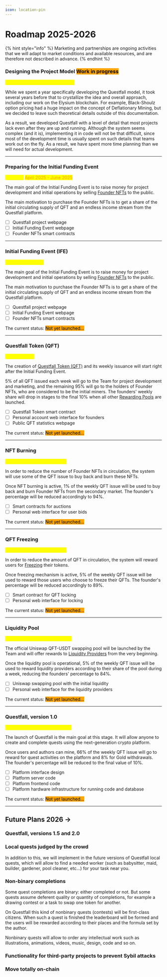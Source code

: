 ```yaml
---
icon: location-pin
---
```


# Roadmap 2025-2026

{% hint style="info" %}
Marketing and partnerships are ongoing activities that we will adapt to market conditions and available resources, and are therefore not described in advance.
{% endhint %}

### **Designing the Project Model** <mark style="background-color:orange;">Work in progress</mark>&#x20;

<mark style="color:yellow;">1 Year: March 2024 - March 2025</mark>

While we spent a year specifically developing the Questfall model, it took several years before that to crystallize the idea and overall approach, including our work on the Elysium blockchain. For example, Black-Shoulz option pricing had a huge impact on the concept of Deflationary Mining, but we decided to leave such theoretical details outside of this documentation.

As a result, we developed Questfall with a level of detail that most projects lack even after they are up and running. Although the system seems complex (and it is), implementing it in code will not be that difficult, since most of the development time is usually spent on such details that teams work out on the fly. As a result, we have spent more time planning than we will need for actual development.

***

### Preparing for the Initial Funding Event

<mark style="color:yellow;">3 Month:</mark> <mark style="color:orange;">April 2025 - June 2025</mark>

The main goal of the Initial Funding Event is to raise money for project development and initial operations by selling [Founder NFTs](../assets/founder-nfts.md) to the public.

The main motivation to purchase the Founder NFTs is to get a share of the initial circulating supply of QFT and an endless income stream from the Questfall platform.

* [ ] Questfall project webpage
* [ ] Initial Funding Event webpage
* [ ] Founder NFTs smart contracts

***

### Initial Funding Event (IFE)

<mark style="color:yellow;">3 Days: June 2025</mark>

The main goal of the Initial Funding Event is to raise money for project development and initial operations by selling [Founder NFTs](../assets/founder-nfts.md) to the public.

The main motivation to purchase the Founder NFTs is to get a share of the initial circulating supply of QFT and an endless income stream from the Questfall platform.

* [ ] Questfall project webpage
* [ ] Initial Funding Event webpage
* [ ] Founder NFTs smart contracts

The current status: <mark style="background-color:orange;">Not yet launched...</mark>

***

### Questfall Token (QFT)

<mark style="color:yellow;">Right after IFE</mark>

The creation of [Questfall Token (QFT)](../assets/questfall-tokens-qft.md) and its weekly issuance will start right after the Initial Funding Event.

5% of all QFT issued each week will go to the Team for project development and marketing, and the remaining 95% will go to the holders of Founder NFTs, who are considered to be the initial miners. The founders' weekly share will drop in stages to the final 10% when all other [Rewarding Pools](../overview/quest-mining.md) are launched.

* [ ] Questfall Token smart contract
* [ ] Personal account web interface for founders
* [ ] Public QFT statistics webpage

The current status: <mark style="background-color:orange;">Not yet launched...</mark>

***

### NFT Burning

<mark style="color:yellow;">June 2025 - September 2025</mark>

In order to reduce the number of Founder NFTs in circulation, the system will use some of the QFT issue to buy back and burn these NFTs.

Once NFT burning is active, 1% of the weekly QFT issue will be used to buy back and burn Founder NFTs from the secondary market. The founder's percentage will be reduced accordingly to 94%.

* [ ] Smart contracts for auctions
* [ ] Personal web interface for user bids

The current status: <mark style="background-color:orange;">Not yet launched...</mark>

***

### QFT Freezing

<mark style="color:yellow;">June 2025 - September 2025</mark>

In order to reduce the amount of QFT in circulation, the system will reward users for [Freezing](../infrastructure/qft-freezing.md) their tokens.

Once freezing mechanism is active, 5% of the weekly QFT issue will be used to reward those users who choose to freeze their QFTs. The founder's percentage will be reduced accordingly to 89%.

* [ ] Smart contract for QFT locking
* [ ] Personal web interface for locking

The current status: <mark style="background-color:orange;">Not yet launched...</mark>

***

### Liquidity Pool

<mark style="color:yellow;">2 weeks prior to platform launch</mark>

The official Uniswap QFT-USDT swapping pool will be launched by the Team and will offer rewards to [Liquidity Providers](../infrastructure/liquidity-providers.md) from the very beginning.

Once the liquidity pool is operational, 5% of the weekly QFT issue will be used to reward liquidity providers according to their share of the pool during a week, reducing the founders' percentage to 84%.

* [ ] Uniswap swapping pool with the initial liquidity
* [ ] Personal web interface for the liquidity providers

The current status: <mark style="background-color:orange;">Not yet launched...</mark>

***

### Questfall, version 1.0

<mark style="color:yellow;">October 2025 - December 2025</mark>

The launch of Questfall is the main goal at this stage. It will allow anyone to create and complete quests using the next-generation crypto platform.

Once users and authors can mine, 66% of the weekly QFT issue will go to reward for quest activities on the platform and 8% for Gold withdrawals. The founder's percentage will be reduced to the final value of 10%.

* [ ] Platform interface design
* [ ] Platform server code
* [ ] Platform frontend code
* [ ] Platform hardware infrastructure for running code and database

The current status: <mark style="background-color:orange;">Not yet launched...</mark>

***

## Future Plans 2026 ->

### Questfall, versions 1.5 and 2.0

### Local quests judged by the crowd

In addition to this, we will implement in the future versions of Questfall local quests, which will allow to find a needed worker (such as babysitter, maid, builder, gardener, pool cleaner, etc...) for your task near you.

### Non-binary completions

Some quest completions are binary: either completed or not. But some quests assume deferent quality or quantity of completions, for example a drawing contest or a task to swap one token for another.

On Questfall this kind of nonbinary quests (contests) will be first-class citizens. When such a quest is finished the leaderboard will be formed and the users will be rewarded according to their places and the formula set by the author.

Nonbinary quests will allow to order any intellectual work such as illustrations, animations, videos, music, design, code and so on.

### Functionality for third-party projects to prevent Sybil attacks

### Move totally on-chain
